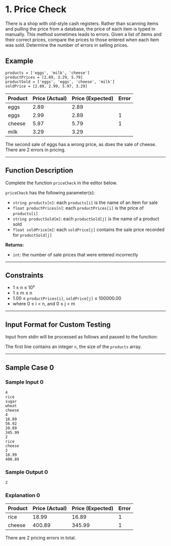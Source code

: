 # 1. Price Check

There is a shop with old-style cash registers. Rather than scanning items and pulling the price from a database, the price of each item is typed in manually. This method sometimes leads to errors. Given a list of items and their correct prices, compare the prices to those entered when each item was sold. Determine the number of errors in selling prices.

## Example

```text
products = ['eggs', 'milk', 'cheese']
productPrices = [2.89, 3.29, 5.79]
productSold = ['eggs', 'eggs', 'cheese', 'milk']
soldPrice = [2.89, 2.99, 5.97, 3.29]
```

| Product | Price (Actual) | Price (Expected) | Error |
|---------|----------------|------------------|-------|
| eggs    | 2.89           | 2.89             |       |
| eggs    | 2.99           | 2.89             | 1     |
| cheese  | 5.97           | 5.79             | 1     |
| milk    | 3.29           | 3.29             |       |

The second sale of eggs has a wrong price, as does the sale of cheese.  
There are 2 errors in pricing.

---

## Function Description

Complete the function `priceCheck` in the editor below.

`priceCheck` has the following parameter(s):

- `string products[n]`: each `products[i]` is the name of an item for sale  
- `float productPrices[n]`: each `productPrices[i]` is the price of `products[i]`  
- `string productSold[m]`: each `productSold[j]` is the name of a product sold  
- `float soldPrice[m]`: each `soldPrice[j]` contains the sale price recorded for `productSold[j]`  

**Returns:**

- `int`: the number of sale prices that were entered incorrectly

---

## Constraints

- 1 ≤ n ≤ 10⁵  
- 1 ≤ m ≤ n  
- 1.00 ≤ `productPrices[i]`, `soldPrice[j]` ≤ 100000.00  
- where 0 ≤ i < n, and 0 ≤ j < m  

---

## Input Format for Custom Testing

Input from stdin will be processed as follows and passed to the function:

The first line contains an integer `n`, the size of the `products` array.

---

## Sample Case 0

### Sample Input 0

```text
4
rice
sugar
wheat
cheese
4
16.89
56.92
20.89
345.99
2
rice
cheese
2
18.99
400.89
```

### Sample Output 0

```text
2
```

### Explanation 0

| Product | Price (Actual) | Price (Expected) | Error |
|---------|----------------|------------------|-------|
| rice    | 18.99          | 16.89            | 1     |
| cheese  | 400.89         | 345.99           | 1     |

There are 2 pricing errors in total.
